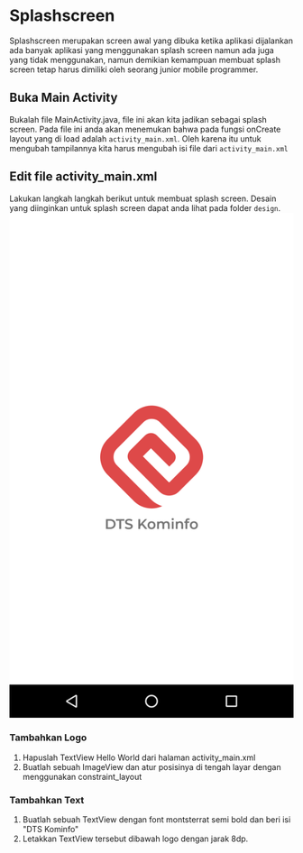 # Splashscreen
Splashscreen merupakan screen awal yang dibuka ketika aplikasi dijalankan ada banyak aplikasi yang menggunakan splash screen namun ada juga yang tidak menggunakan, namun demikian kemampuan membuat splash screen tetap harus dimiliki oleh seorang junior mobile programmer.

## Buka Main Activity
Bukalah file MainActivity.java, file ini akan kita jadikan sebagai splash screen. Pada file ini anda akan menemukan bahwa pada fungsi onCreate layout yang di load adalah `activity_main.xml`. Oleh karena itu untuk mengubah tampilannya kita harus mengubah isi file dari `activity_main.xml`

## Edit file activity_main.xml
Lakukan langkah langkah berikut untuk membuat splash screen. Desain yang diinginkan untuk splash screen dapat anda lihat pada folder `design`.
![splash](images/0304splash.png)

### Tambahkan Logo
1. Hapuslah TextView Hello World dari halaman activity_main.xml
2. Buatlah sebuah ImageView dan atur posisinya di tengah layar dengan menggunakan constraint_layout

### Tambahkan Text
1. Buatlah sebuah TextView dengan font montsterrat semi bold dan beri isi "DTS Kominfo"
2. Letakkan TextView tersebut dibawah logo dengan jarak 8dp.
